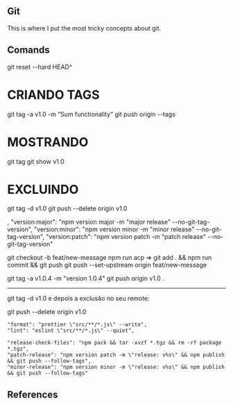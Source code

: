 ## Git

This is where I put the most tricky concepts about git.

## Comands 

git reset --hard HEAD^

# CRIANDO TAGS
git tag -a v1.0 -m “Sum functionality”
git push origin --tags

# MOSTRANDO 
git tag
git show v1.0

# EXCLUINDO
git tag -d v1.0
git push --delete origin v1.0

,
    "version:major": "npm version major -m \"major release\" --no-git-tag-version",
    "version:minor": "npm version minor -m \"minor release\" --no-git-tag-version",
    "version:patch": "npm version patch -m \"patch release\" --no-git-tag-version"

git checkout -b feat/new-message
npm run acp => git add . && npm run commit && git push
git push --set-upstream origin feat/new-message


git tag -a v1.0.4 -m "version 1.0.4"
git push origin v1.0
.


------------------------

git tag -d v1.0
e depois a exclusão no seu remote:

git push --delete origin v1.0


    "format": "prettier \"src/**/*.js\" --write",
    "lint": "eslint \"src/**/*.js\" --quiet",

    "release-check-files": "npm pack && tar -xvzf *.tgz && rm -rf package *.tgz",
    "patch-release": "npm version patch -m \"release: v%s\" && npm publish && git push --follow-tags",
    "minor-release": "npm version minor -m \"release: v%s\" && npm publish && git push --follow-tags"


## References
